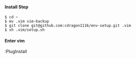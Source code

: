 #### Install Step

    $ cd ~
    $ mv .vim vim-backup
    $ git clone git@github.com:cdragon1116/env-setup.git .vim
    $ sh .vim/setup.sh


#### Enter vim

:PlugInstall
